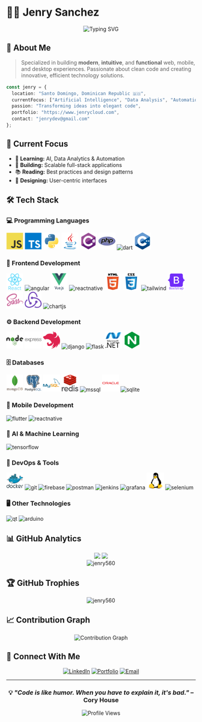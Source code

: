 # 👨‍💻 Jenry Sanchez

<div align="center">
  
  ![Typing SVG](https://readme-typing-svg.demolab.com?font=Fira+Code&size=22&duration=3000&pause=1000&color=3B82F6&center=true&vCenter=true&width=600&lines=Full+Stack+Developer;AI+%26+Data+Analyst+Enthusiast;Clean+Code+Advocate;Innovation+Driven+Solutions)

</div>

## 🚀 About Me

> Specialized in building **modern**, **intuitive**, and **functional** web, mobile, and desktop experiences. Passionate about clean code and creating innovative, efficient technology solutions.

```typescript
const jenry = {
  location: "Santo Domingo, Dominican Republic 🇩🇴",
  currentFocus: ["Artificial Intelligence", "Data Analysis", "Automation"],
  passion: "Transforming ideas into elegant code",
  portfolio: "https://www.jenrycloud.com",
  contact: "jenrydev@gmail.com"
};
```

## 🎯 Current Focus

- 🤖 **Learning:** AI, Data Analytics & Automation
- 🌟 **Building:** Scalable full-stack applications
- 📚 **Reading:** Best practices and design patterns
- 🎨 **Designing:** User-centric interfaces

## 🛠️ Tech Stack

### 💻 Programming Languages
<p>
  <img src="https://raw.githubusercontent.com/devicons/devicon/master/icons/javascript/javascript-original.svg" alt="javascript" width="45" height="45"/>
  <img src="https://raw.githubusercontent.com/devicons/devicon/master/icons/typescript/typescript-original.svg" alt="typescript" width="45" height="45"/>
  <img src="https://raw.githubusercontent.com/devicons/devicon/master/icons/python/python-original.svg" alt="python" width="45" height="45"/>
  <img src="https://raw.githubusercontent.com/devicons/devicon/master/icons/java/java-original.svg" alt="java" width="45" height="45"/>
  <img src="https://raw.githubusercontent.com/devicons/devicon/master/icons/csharp/csharp-original.svg" alt="csharp" width="45" height="45"/>
  <img src="https://raw.githubusercontent.com/devicons/devicon/master/icons/php/php-original.svg" alt="php" width="45" height="45"/>
  <img src="https://www.vectorlogo.zone/logos/dartlang/dartlang-icon.svg" alt="dart" width="45" height="45"/>
  <img src="https://raw.githubusercontent.com/devicons/devicon/master/icons/cplusplus/cplusplus-original.svg" alt="cplusplus" width="45" height="45"/>
</p>

### 🎨 Frontend Development
<p>
  <img src="https://raw.githubusercontent.com/devicons/devicon/master/icons/react/react-original-wordmark.svg" alt="react" width="45" height="45"/>
  <img src="https://angular.io/assets/images/logos/angular/angular.svg" alt="angular" width="45" height="45"/>
  <img src="https://raw.githubusercontent.com/devicons/devicon/master/icons/vuejs/vuejs-original-wordmark.svg" alt="vuejs" width="45" height="45"/>
  <img src="https://reactnative.dev/img/header_logo.svg" alt="reactnative" width="45" height="45"/>
  <img src="https://raw.githubusercontent.com/devicons/devicon/master/icons/html5/html5-original-wordmark.svg" alt="html5" width="45" height="45"/>
  <img src="https://raw.githubusercontent.com/devicons/devicon/master/icons/css3/css3-original-wordmark.svg" alt="css3" width="45" height="45"/>
  <img src="https://www.vectorlogo.zone/logos/tailwindcss/tailwindcss-icon.svg" alt="tailwind" width="45" height="45"/>
  <img src="https://raw.githubusercontent.com/devicons/devicon/master/icons/bootstrap/bootstrap-plain-wordmark.svg" alt="bootstrap" width="45" height="45"/>
  <img src="https://raw.githubusercontent.com/devicons/devicon/master/icons/sass/sass-original.svg" alt="sass" width="45" height="45"/>
  <img src="https://raw.githubusercontent.com/devicons/devicon/master/icons/redux/redux-original.svg" alt="redux" width="45" height="45"/>
  <img src="https://www.chartjs.org/media/logo-title.svg" alt="chartjs" width="45" height="45"/>
</p>

### ⚙️ Backend Development
<p>
  <img src="https://raw.githubusercontent.com/devicons/devicon/master/icons/nodejs/nodejs-original-wordmark.svg" alt="nodejs" width="45" height="45"/>
  <img src="https://raw.githubusercontent.com/devicons/devicon/master/icons/express/express-original-wordmark.svg" alt="express" width="45" height="45"/>
  <img src="https://raw.githubusercontent.com/devicons/devicon/master/icons/nestjs/nestjs-plain.svg" alt="nestjs" width="45" height="45"/>
  <img src="https://cdn.worldvectorlogo.com/logos/django.svg" alt="django" width="45" height="45"/>
  <img src="https://www.vectorlogo.zone/logos/pocoo_flask/pocoo_flask-icon.svg" alt="flask" width="45" height="45"/>
  <img src="https://raw.githubusercontent.com/devicons/devicon/master/icons/dot-net/dot-net-original-wordmark.svg" alt="dotnet" width="45" height="45"/>
  <img src="https://raw.githubusercontent.com/devicons/devicon/master/icons/nginx/nginx-original.svg" alt="nginx" width="45" height="45"/>
</p>

### 🗄️ Databases
<p>
  <img src="https://raw.githubusercontent.com/devicons/devicon/master/icons/mongodb/mongodb-original-wordmark.svg" alt="mongodb" width="45" height="45"/>
  <img src="https://raw.githubusercontent.com/devicons/devicon/master/icons/postgresql/postgresql-original-wordmark.svg" alt="postgresql" width="45" height="45"/>
  <img src="https://raw.githubusercontent.com/devicons/devicon/master/icons/mysql/mysql-original-wordmark.svg" alt="mysql" width="45" height="45"/>
  <img src="https://raw.githubusercontent.com/devicons/devicon/master/icons/redis/redis-original-wordmark.svg" alt="redis" width="45" height="45"/>
  <img src="https://www.svgrepo.com/show/303229/microsoft-sql-server-logo.svg" alt="mssql" width="45" height="45"/>
  <img src="https://raw.githubusercontent.com/devicons/devicon/master/icons/oracle/oracle-original.svg" alt="oracle" width="45" height="45"/>
  <img src="https://www.vectorlogo.zone/logos/sqlite/sqlite-icon.svg" alt="sqlite" width="45" height="45"/>
</p>

### 📱 Mobile Development
<p>
  <img src="https://www.vectorlogo.zone/logos/flutterio/flutterio-icon.svg" alt="flutter" width="45" height="45"/>
  <img src="https://reactnative.dev/img/header_logo.svg" alt="reactnative" width="45" height="45"/>
</p>

### 🤖 AI & Machine Learning
<p>
  <img src="https://www.vectorlogo.zone/logos/tensorflow/tensorflow-icon.svg" alt="tensorflow" width="45" height="45"/>
</p>

### 🔧 DevOps & Tools
<p>
  <img src="https://raw.githubusercontent.com/devicons/devicon/master/icons/docker/docker-original-wordmark.svg" alt="docker" width="45" height="45"/>
  <img src="https://raw.githubusercontent.com/devicons/devicon/master/icons/git-scm/git-scm-icon.svg" alt="git" width="45" height="45"/>
  <img src="https://www.vectorlogo.zone/logos/firebase/firebase-icon.svg" alt="firebase" width="45" height="45"/>
  <img src="https://www.vectorlogo.zone/logos/getpostman/getpostman-icon.svg" alt="postman" width="45" height="45"/>
  <img src="https://www.vectorlogo.zone/logos/jenkins/jenkins-icon.svg" alt="jenkins" width="45" height="45"/>
  <img src="https://www.vectorlogo.zone/logos/grafana/grafana-icon.svg" alt="grafana" width="45" height="45"/>
  <img src="https://raw.githubusercontent.com/devicons/devicon/master/icons/linux/linux-original.svg" alt="linux" width="45" height="45"/>
  <img src="https://raw.githubusercontent.com/detain/svg-logos/780f25886640cef088af994181646db2f6b1a3f8/svg/selenium-logo.svg" alt="selenium" width="45" height="45"/>
</p>

### 🖥️ Other Technologies
<p>
  <img src="https://upload.wikimedia.org/wikipedia/commons/0/0b/Qt_logo_2016.svg" alt="qt" width="45" height="45"/>
  <img src="https://cdn.worldvectorlogo.com/logos/arduino-1.svg" alt="arduino" width="45" height="45"/>
</p>

## 📊 GitHub Analytics

<div align="center">
  <img height="180em" src="https://github-readme-stats.vercel.app/api?username=jenry560&show_icons=true&theme=tokyonight&include_all_commits=true&count_private=true"/>
  <img height="180em" src="https://github-readme-stats.vercel.app/api/top-langs/?username=jenry560&layout=compact&langs_count=8&theme=tokyonight"/>
</div>

<div align="center">
  <img src="https://github-readme-streak-stats.herokuapp.com/?user=jenry560&theme=tokyonight" alt="jenry560" />
</div>

## 🏆 GitHub Trophies

<div align="center">
  <img src="https://github-profile-trophy.vercel.app/?username=jenry560&theme=tokyonight&no-frame=true&no-bg=false&margin-w=4&row=1" alt="jenry560" />
</div>

## 📈 Contribution Graph

<div align="center">
  <img src="https://github-readme-activity-graph.vercel.app/graph?username=jenry560&theme=tokyo-night&hide_border=true" alt="Contribution Graph" />
</div>

## 🤝 Connect With Me

<div align="center">
  
[![LinkedIn](https://img.shields.io/badge/LinkedIn-0077B5?style=for-the-badge&logo=linkedin&logoColor=white)](https://linkedin.com/in/jenry-sanchez)
[![Portfolio](https://img.shields.io/badge/Portfolio-FF5722?style=for-the-badge&logo=google-chrome&logoColor=white)](https://www.jenrycloud.com)
[![Email](https://img.shields.io/badge/Email-D14836?style=for-the-badge&logo=gmail&logoColor=white)](mailto:jenrydev@gmail.com)

</div>

---

<div align="center">
  
### 💡 *"Code is like humor. When you have to explain it, it's bad."* – Cory House

![Profile Views](https://komarev.com/ghpvc/?username=jenry560&color=3B82F6&style=flat-square&label=Profile+Views)

</div>
